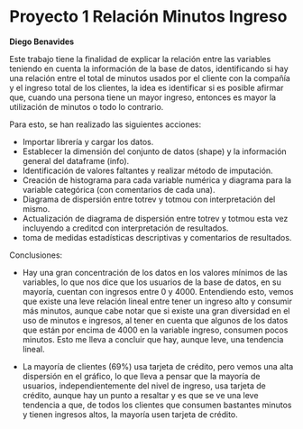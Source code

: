 # Proyecto 1 Relación Minutos Ingreso

**Diego Benavides**

Este trabajo tiene la finalidad de explicar la relación entre las variables teniendo en cuenta la información de la base de datos, identificando si hay una relación entre el total de minutos usados por el cliente con la compañía y el ingreso total de los clientes, la idea es identificar si es posible afirmar que, cuando una persona tiene un mayor ingreso, entonces es mayor la utilización de minutos o todo lo contrario.

Para esto, se han realizado las siguientes acciones:

- Importar librería y cargar los datos.
- Establecer la dimensión del conjunto de datos (shape) y la información general del dataframe (info).
- Identificación de valores faltantes y realizar método de imputación.
- Creación de histograma para cada variable numérica y diagrama para la variable categórica (con comentarios de cada una).
- Diagrama de dispersión entre totrev y totmou con interpretación del mismo.
- Actualización de diagrama de dispersión entre totrev y totmou esta vez incluyendo a creditcd con interpretación de resultados.
- toma de medidas estadísticas descriptivas y comentarios de resultados.

Conclusiones:

- Hay una gran concentración de los datos en los valores mínimos de las variables, lo que nos dice que los usuarios de la base de datos, en su mayoría, cuentan con ingresos entre 0 y 4000.
  Entendiendo esto, vemos que existe una leve relación lineal entre tener un ingreso alto y consumir más minutos, aunque cabe notar que si existe una gran diversidad en el uso de minutos e
  ingresos, al tener en cuenta que algunos de los datos que están por encima de 4000 en la variable ingreso, consumen pocos minutos.
  Esto me lleva a concluir que hay, aunque leve, una tendencia lineal.
  
- La mayoría de clientes (69%) usa tarjeta de crédito, pero vemos una alta dispersión en el gráfico, lo que lleva a pensar que la mayoría de usuarios, independientemente del nivel de ingreso,
  usa tarjeta de crédito, aunque hay un punto a resaltar y es que se ve una leve tendencia a que, de todos los clientes que consumen bastantes minutos y tienen ingresos altos, la mayoría
  usen tarjeta de crédito.

  